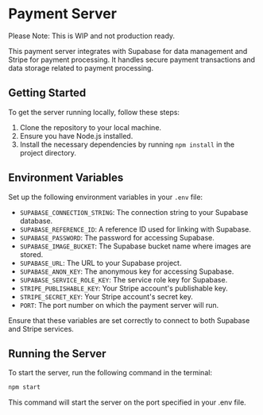 # Payment Server

Please Note: This is WIP and not production ready.

This payment server integrates with Supabase for data management and Stripe for payment processing. It handles secure payment transactions and data storage related to payment processing.

## Getting Started

To get the server running locally, follow these steps:

1. Clone the repository to your local machine.
2. Ensure you have Node.js installed.
3. Install the necessary dependencies by running `npm install` in the project directory.

## Environment Variables

Set up the following environment variables in your `.env` file:

- `SUPABASE_CONNECTION_STRING`: The connection string to your Supabase database.
- `SUPABASE_REFERENCE_ID`: A reference ID used for linking with Supabase.
- `SUPABASE_PASSWORD`: The password for accessing Supabase.
- `SUPABASE_IMAGE_BUCKET`: The Supabase bucket name where images are stored.
- `SUPABASE_URL`: The URL to your Supabase project.
- `SUPABASE_ANON_KEY`: The anonymous key for accessing Supabase.
- `SUPABASE_SERVICE_ROLE_KEY`: The service role key for Supabase.
- `STRIPE_PUBLISHABLE_KEY`: Your Stripe account's publishable key.
- `STRIPE_SECRET_KEY`: Your Stripe account's secret key.
- `PORT`: The port number on which the payment server will run.

Ensure that these variables are set correctly to connect to both Supabase and Stripe services.

## Running the Server

To start the server, run the following command in the terminal:

```bash
npm start
```

This command will start the server on the port specified in your .env file.
